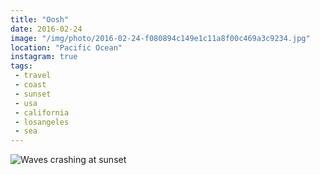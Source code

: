 ```yaml
---
title: "Oosh"
date: 2016-02-24
image: "/img/photo/2016-02-24-f080894c149e1c11a8f00c469a3c9234.jpg"
location: "Pacific Ocean"
instagram: true
tags:
 - travel
 - coast
 - sunset
 - usa
 - california
 - losangeles
 - sea
---
```


![Waves crashing at sunset](/img/photo/2016-02-24-f080894c149e1c11a8f00c469a3c9234.jpg)
